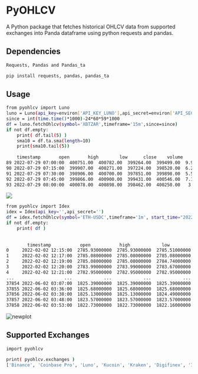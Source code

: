 # PyOHLCV
A Python package that fetches historical OHLCV data from supported exchanges into Panda dataframe using python requests and pandas.

## Dependencies
```sh
Requests, Pandas and Pandas_ta

pip install requests, pandas, pandas_ta
```

## Usage

```sh
from pyohlcv import Luno
luno = Luno(api_key=environ['API_KEY_LUNO'],api_secret=environ['API_SECRET_LUNO'])
since = int(time.time()*1000)-24*60*59*1000
df = luno.fetchOhlcv(symbol='XBTZAR',timeframe='15m',since=since)
if not df.empty: 
	print( df.tail(5) )
	sma10 = df.ta.sma(length=10)
	print(sma10.tail(5))
	
	timestamp       open       high        low      close    volume
89 2022-07-29 07:00:00  400751.00  400782.00  399264.00  399499.00  9.950004
90 2022-07-29 07:15:00  399907.00  400271.00  397224.00  398520.00  6.288367
91 2022-07-29 07:30:00  398906.00  400700.00  397851.00  399898.00  5.567731
92 2022-07-29 07:45:00  399866.00  400900.00  399431.00  400546.00  7.194648
93 2022-07-29 08:00:00  400078.00  400898.00  398462.00  400250.00   3.88822

```

<img src="https://user-images.githubusercontent.com/100917638/181716949-3f48ef53-923e-4d9d-9ec6-9358fc8bed0f.png">

```sh
from pyohlcv import Idex
idex = Idex(api_key='',api_secret='')
df = idex.fetchOhlcv(symbol='ETH-USDC',timeframe='1m', start_time="2022-02-02T14:15:00+02:00", end_time="2022-06-02T05:59:59+02:00")
if not df.empty: 
	print( df )
  
  
		timestamp           open           high            low          close      volume  sequence
0     2022-02-02 12:15:00  2785.93000000  2785.93000000  2785.51000000  2785.51000000  0.18000000     67671
1     2022-02-02 12:17:00  2785.08000000  2785.08000000  2785.08000000  2785.08000000  0.11000000     67673
2     2022-02-02 12:19:00  2785.08000000  2785.08000000  2784.74000000  2784.74000000  0.18000000     67675
3     2022-02-02 12:20:00  2783.99000000  2783.99000000  2783.67000000  2783.67000000  0.13000000     67677
4     2022-02-02 12:21:00  2782.95000000  2782.95000000  2782.95000000  2782.95000000  0.21000000     67678
...                   ...            ...            ...            ...            ...         ...       ...
37854 2022-06-02 03:07:00  1825.39000000  1825.39000000  1825.39000000  1825.39000000  0.17000000    284605
37855 2022-06-02 03:36:00  1825.68000000  1825.68000000  1825.68000000  1825.68000000  0.08000000    284606
37856 2022-06-02 03:38:00  1825.13000000  1825.13000000  1824.49000000  1824.49000000  0.20000000    284608
37857 2022-06-02 03:48:00  1823.57000000  1823.57000000  1823.57000000  1823.57000000  0.18000000    284609
37858 2022-06-02 03:53:00  1822.73000000  1822.73000000  1822.16000000  1822.16000000  0.17000000    284612


```

![newplot](https://user-images.githubusercontent.com/100917638/181715844-40490e2e-ee52-4175-bbd5-23fb985834d9.png)


## Supported Exchanges
```sh
import pyohlcv

print( pyohlcv.exchanges )
['Binance', 'Coinbase Pro', 'Luno', 'Kucoin', 'Kraken', 'Digifinex', 'Idex']

```



